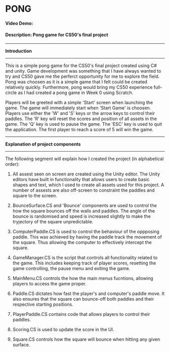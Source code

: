 # PONG
#### Video Demo:  <URL HERE>
#### Description: Pong game for CS50's final project

***

<strong>Introduction</strong>

***

This is a simple pong game for the CS50's final project created using C# and unity. Game development was something that I have always wanted to try and CS50 gave me the perferct opportunity for me to explore the field. Pong was choosen as it is a simple game that I felt could be created relatively quickly. Furthermore, pong would bring my CS50 experience full-circle as I had created a pong game in Week 0 using Scratch.

Players will be greeted with a simple 'Start' screen when launching the game. The game will immediately start when 'Start Game' is choosen. Players use either the 'W' and 'S' keys or the arrow keys to control their paddles. The 'R' key will reset the scores and position of all assets in the game. The 'Q' key is used to pause the game. The 'ESC' key is used to quit the application. The first player to reach a score of 5 will win the game.

***

<strong>Explanation of project components</strong>

***
The following segment will explain how I created the project (in alphabetical order):

1. All assest seen on screen are created using the Unity editor. The Unity editors have built in functionality that allows users to create basic shapes and text, which I used to create all assets used for this project. A number of assests are also off-screen to constraint the paddles and square to the screen.

2. BounceSurface.CS and 'Bounce' components are used to control the how the square bounces off the walls and paddles. The angle of the bounce is randomised and speed is increased slightly to make the tryjectory of the square unpredictable. 

3. ComputerPaddle.CS is used to control the behaviour of the oppposing paddle. This was achieved by having the paddle track the movement of the square. Thus allowing the computer to effectively intercept the square.

4. GameManager.CS is the script that controls all functionality related to the game. This includes keeping track of player scores, resetting the game controlling, the pause menu and exiting the game.

5. MainMenu.CS controls the how the main menus fucntions, allowing players to access the game proper.

6. Paddle.CS dictates how fast the player's and computer's paddle move. It also ensures that the square can bounce-off both paddles and their respective starting positions.

7. PlayerPaddle.CS contains code that allows players to control their paddles.

8. Scoring.CS is used to update the score in the UI.

9. Square.CS controls how the square will bounce when hitting any given surface.